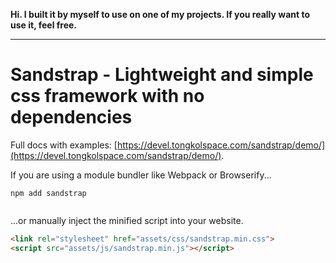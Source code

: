 **Hi. I built it by myself to use on one of my projects. If you really want to use it, feel free.**

- - -

# Sandstrap - Lightweight and simple css framework with no dependencies

Full docs with examples: [https://devel.tongkolspace.com/sandstrap/demo/](https://devel.tongkolspace.com/sandstrap/demo/).

If you are using a module bundler like Webpack or Browserify...

```
npm add sandstrap
```

```js

```

...or manually inject the minified script into your website.

```html
<link rel="stylesheet" href="assets/css/sandstrap.min.css">
<script src="assets/js/sandstrap.min.js"></script>
```